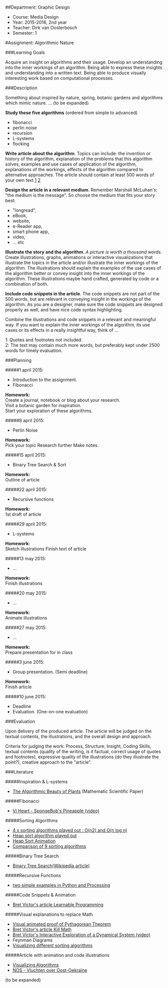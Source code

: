 ##Department: Graphic Design

- Course: Media Design
- Year: 2015-2016, 2nd year
- Teacher: Dirk van Oosterbosch
- Semester: 1

#Assignment: Algorithmic Nature

###Learning Goals

Acquire an insight on algorithms and their usage. Develop an understanding into the inner workings of an algorithm. Being able to express these insights and understanding into a written text. Being able to produce visually interesting work based on computational processes.  

###Description

Something about inspired by nature, spring, botanic gardens and algorithms which mimic nature. ... (to be expanded)

**Study these five algorithms** (ordered from simple to advanced)

- fibonacci
- perlin noise
- recursion
- L-systems
- flocking

**Write article about the algorithm**. Topics can include: the invention or history of the algorithm, explanation of the problems that this algorithm solves, examples and use cases of application of the algorithm, explanations of the workings, effects of the algorithm compared to alternative approaches. The article should contain at least 500 words of your own text [1](#footnote1) [2](#footnote2)

**Design the article in a relevant medium**. Remember Marshall McLuhan's: "the medium is the message". So choose the medium that fits your story best:

- "longread",
- eBook,
- website,
- e-Reader app,
- smart phone app,
- video,
- ... etc

**Illustrate the story and the algorithm**. *A picture is worth a thousand words*. Create illustrations, graphs, animations or interactive visualizations that illustrate the topics in the article and/or illustrate the inner workings of the algorithm. The illustrations should explain the examples of the use cases of the algorithm better or convey insight into the inner workings of the algorithm. These illustrations maybe hand crafted, generated by code or a combination of both.

**Include code snippets in the article**. The code snippets are not part of the 500 words, but are relevant in conveying insight in the workings of the algorithm. As you are a designer, make sure the code snippets are designed properly as well, and have nice code syntax highlighting.

Combine the illustrations and code snippets in a relevant and meaningful way. If you want to explain the inner workings of the algorithm, its use cases or its effects in a really insightful way, think of ...

<a name="footnote1">1</a>: Quotes and footnotes not included.  
<a name="footnote2">2</a>: The text may contain much more words, but preferably kept under 2500 words for timely evaluation.

###Planning

#####1 april 2015:
- Introduction to the assignment.
- Fibonacci

**Homework:**  
Create a journal, notebook or blog about your research.  
Visit a botanic garden for inspiration.  
Start your exploration of these algorithms.  

#####8 april 2015:

- Perlin Noise

**Homework:**  
Pick your topic
Research further
Make notes.

#####15 april 2015:

- Binary Tree Search & Sort

**Homework:**  
Outline of article

#####22 april 2015:

- Recursive functions

**Homework:**  
1st draft of article

#####29 april 2015:

- L-systems

**Homework:**  
Sketch illustrations
Finish text of article

#####13 may 2015:

- ...

**Homework:**  
Finish illustrations

#####20 may 2015:

- ...

**Homework:**  
Animate illustrations

#####27 may 2015:

- ...

**Homework:**  
Prepare presentation for in class

#####3 june 2015:

- Group presentation. (Semi deadline)

**Homework:**  
Finish article

#####10 june 2015:

- Deadline
- Evaluation. (One-on-one evaluation)


###Evaluation

Upon delivery of the produced article. The article will be judged on the textual contents, the illustrations, and the overall design and approach.

Criteria for judging the work:
Process, Structure, Insight, Coding Skills, textual contents (quality of the writing, is it factual, correct usage of quotes and footnotes), expressive quality of the illustrations (do they illustrate the point?), creative approach to the "article".

###Literature

#####Inspiration & L-systems
- [The Algorithmic Beauty of Plants](http://algorithmicbotany.org/papers/abop/abop.pdf) (Mathematic Scientific Paper)

#####Fibonacci
- [Vi Heart - SpongeBob's Pineapple (video)](https://www.youtube.com/watch?v=gBxeju8dMho)

#####Sorting Algorithms
- [4 x sorting algorithms played out : O(n2) and O(n log n) ](https://www.youtube.com/watch?v=INHF_5RIxTE)
- [Heap sort algorithm played out](https://www.youtube.com/watch?v=ZbUbCe0WpBE)
- [Heap Sort Animation](https://www.cs.usfca.edu/~galles/visualization/HeapSort.html)
- [Comparison of 9 sorting algorithms](https://www.youtube.com/watch?v=ZZuD6iUe3Pc)

#####Binary Tree Search
- [Binary Tree Search(Wikipedia article)](http://en.wikipedia.org/wiki/Binary_search_tree)

#####Recursive Functions
- [two simple examples in Python and Processing](https://github.com/ArtezGDA/recursiveExamples)

#####Code Snippets & Animation
- [Bret Victor's article Learnable Programming](http://worrydream.com/LearnableProgramming/)

#####Visual explanations to replace Math
- [Visual animated proof of Pythagorean Theorem](https://www.youtube.com/watch?v=FtzXvjjM2nM)
- [Bret Victor's article Kill Math](http://worrydream.com/KillMath/)
- [Bret Victor's Interactive Exploration of a Dynamical System (video)](https://vimeo.com/23839605)
- Feynman Diagrams
- [Visualizing different sorting algorithms](http://infosthetics.com/archives/2014/03/sorting_understanding_how_famous_sorting_algorithms_work.html)

#####Article with animation and code illustrations
- [Visualizing Algorithms](http://bost.ocks.org/mike/algorithms/)
- [NOS - Vluchten over Oost-Oekraïne](http://app.nos.nl/datavisualisatie/vluchten-over-oost-oekraine/)

(to be expanded)
